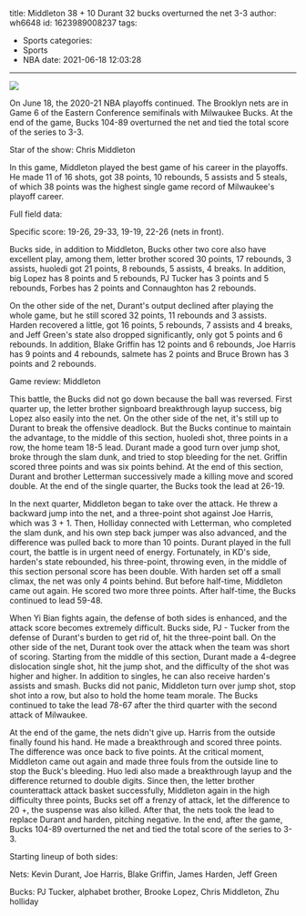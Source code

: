 title: Middleton 38 + 10 Durant 32 bucks overturned the net 3-3
author: wh6648
id: 1623989008237
tags: 
- Sports
categories: 
- Sports
- NBA
date: 2021-06-18 12:03:28
---
![](https://p3.itc.cn/q_70/images01/20210618/b37782f2b86d4eada36048022fef9ec7.jpeg)


On June 18, the 2020-21 NBA playoffs continued. The Brooklyn nets are in Game 6 of the Eastern Conference semifinals with Milwaukee Bucks. At the end of the game, Bucks 104-89 overturned the net and tied the total score of the series to 3-3.

Star of the show: Chris Middleton

In this game, Middleton played the best game of his career in the playoffs. He made 11 of 16 shots, got 38 points, 10 rebounds, 5 assists and 5 steals, of which 38 points was the highest single game record of Milwaukee's playoff career.

Full field data:

Specific score: 19-26, 29-33, 19-19, 22-26 (nets in front).

Bucks side, in addition to Middleton, Bucks other two core also have excellent play, among them, letter brother scored 30 points, 17 rebounds, 3 assists, huoledi got 21 points, 8 rebounds, 5 assists, 4 breaks. In addition, big Lopez has 8 points and 5 rebounds, PJ Tucker has 3 points and 5 rebounds, Forbes has 2 points and Connaughton has 2 rebounds.

On the other side of the net, Durant's output declined after playing the whole game, but he still scored 32 points, 11 rebounds and 3 assists. Harden recovered a little, got 16 points, 5 rebounds, 7 assists and 4 breaks, and Jeff Green's state also dropped significantly, only got 5 points and 6 rebounds. In addition, Blake Griffin has 12 points and 6 rebounds, Joe Harris has 9 points and 4 rebounds, salmete has 2 points and Bruce Brown has 3 points and 2 rebounds.

Game review: Middleton

This battle, the Bucks did not go down because the ball was reversed. First quarter up, the letter brother signboard breakthrough layup success, big Lopez also easily into the net. On the other side of the net, it's still up to Durant to break the offensive deadlock. But the Bucks continue to maintain the advantage, to the middle of this section, huoledi shot, three points in a row, the home team 18-5 lead. Durant made a good turn over jump shot, broke through the slam dunk, and tried to stop bleeding for the net. Griffin scored three points and was six points behind. At the end of this section, Durant and brother Letterman successively made a killing move and scored double. At the end of the single quarter, the Bucks took the lead at 26-19.

In the next quarter, Middleton began to take over the attack. He threw a backward jump into the net, and a three-point shot against Joe Harris, which was 3 + 1. Then, Holliday connected with Letterman, who completed the slam dunk, and his own step back jumper was also advanced, and the difference was pulled back to more than 10 points. Durant played in the full court, the battle is in urgent need of energy. Fortunately, in KD's side, harden's state rebounded, his three-point, throwing even, in the middle of this section personal score has been double. With harden set off a small climax, the net was only 4 points behind. But before half-time, Middleton came out again. He scored two more three points. After half-time, the Bucks continued to lead 59-48.

When Yi Bian fights again, the defense of both sides is enhanced, and the attack score becomes extremely difficult. Bucks side, PJ - Tucker from the defense of Durant's burden to get rid of, hit the three-point ball. On the other side of the net, Durant took over the attack when the team was short of scoring. Starting from the middle of this section, Durant made a 4-degree dislocation single shot, hit the jump shot, and the difficulty of the shot was higher and higher. In addition to singles, he can also receive harden's assists and smash. Bucks did not panic, Middleton turn over jump shot, stop shot into a row, but also to hold the home team morale. The Bucks continued to take the lead 78-67 after the third quarter with the second attack of Milwaukee.

At the end of the game, the nets didn't give up. Harris from the outside finally found his hand. He made a breakthrough and scored three points. The difference was once back to five points. At the critical moment, Middleton came out again and made three fouls from the outside line to stop the Buck's bleeding. Huo ledi also made a breakthrough layup and the difference returned to double digits. Since then, the letter brother counterattack attack basket successfully, Middleton again in the high difficulty three points, Bucks set off a frenzy of attack, let the difference to 20 +, the suspense was also killed. After that, the nets took the lead to replace Durant and harden, pitching negative. In the end, after the game, Bucks 104-89 overturned the net and tied the total score of the series to 3-3.

Starting lineup of both sides:

Nets: Kevin Durant, Joe Harris, Blake Griffin, James Harden, Jeff Green

Bucks: PJ Tucker, alphabet brother, Brooke Lopez, Chris Middleton, Zhu holliday

